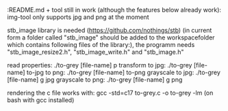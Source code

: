 :README.md + tool still in work (although the features below already work):
img-tool only supports jpg and png at the moment

stb_image library is needed (https://github.com/nothings/stb) (in current form a folder called "stb_image" should be added to the workspacefolder which contains following files of the library:), the programm needs "stb_image_resize2.h", "stb_image_write.h" and "stb_image.h"

read properties: ./to-grey [file-name] p
transform to jpg: ./to-grey [file-name] to-jpg
to png: ./to-grey [file-name] to-png
grayscale to jpg: ./to-grey [file-name] g jpg
grayscale to png: ./to-grey [file-name] g png

rendering the c file works with: gcc -std=c17 to-grey.c -o to-grey -lm (on bash with gcc installed)
